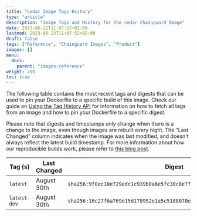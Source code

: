 ```yaml
---
title: "cedar Image Tags History"
type: "article"
description: "Image Tags and History for the cedar Chainguard Image"
date: 2023-06-22T11:07:52+02:00
lastmod: 2023-06-22T11:07:52+02:00
draft: false
tags: ["Reference", "Chainguard Images", "Product"]
images: []
menu:
  docs:
    parent: "images-reference"
weight: 700
toc: true
---
```


The following table contains the most recent tags and digests that can be used to pin your Dockerfile to a specific build of this image. Check our guide on [Using the Tag History API](/chainguard/chainguard-images/using-the-tag-history-api/) for information on how to fetch all tags from an image and how to pin your Dockerfile to a specific digest.

Please note that digests and timestamps only change when there is a change to the image, even though images are rebuilt every night. The "Last Changed" column indicates when the image was last modified, and doesn't always reflect the latest build timestamp. For more information about how our reproducible builds work, please refer to [this blog post](https://www.chainguard.dev/unchained/reproducing-chainguards-reproducible-image-builds).

| Tag (s)       | Last Changed | Digest                                                                    |
|---------------|--------------|---------------------------------------------------------------------------|
|  `latest`     | August 30th  | `sha256:9f0ec10e729edc1c939b0a6e5fc30c8e7f6da9aeff5b2c14ec34f0850a2973f3` |
|  `latest-dev` | August 30th  | `sha256:16c27f6a769e15d178952e1a5c5188070e8982a7014a59e971676e83f3b0074a` |
